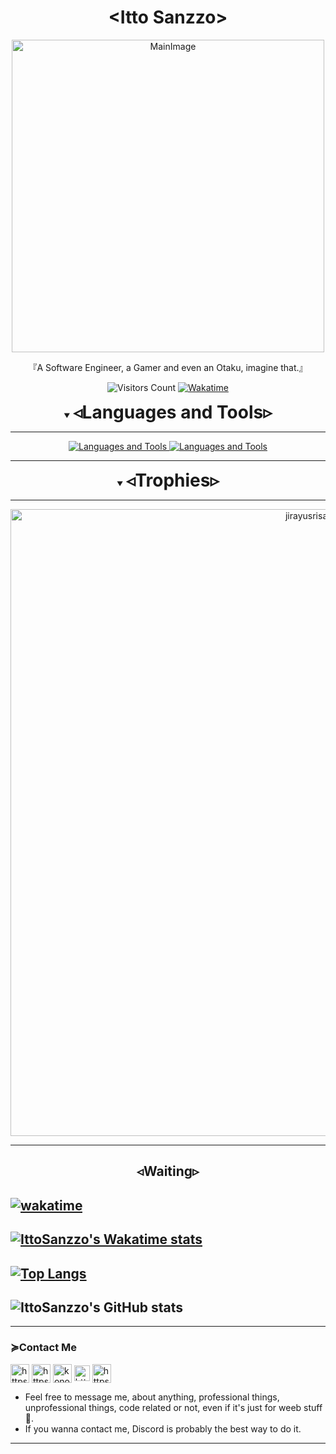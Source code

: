 <div align="center">
<h1>&ltItto Sanzzo&gt</h1>
<img width=500px src="https://i.imgur.com/yHtkpjK.png" alt="MainImage">
<p align="center">『A Software Engineer, a Gamer and even an Otaku, imagine that.』</p>
<p>
<img alt="Visitors Count" src="https://visitcount.itsvg.in/api?id=IttoSanzzo&label=Profile%20Views&color=6&icon=0&pretty=false">
<a href="https://wakatime.com/@b6f12575-a4cd-45fe-bca3-d63aac6a5d32"><img alt="Wakatime" src="https://wakatime.com/badge/user/b6f12575-a4cd-45fe-bca3-d63aac6a5d32.svg"></a>
</p>
</div>

<details align="center" open>
  <summary><h1 style="display: inline">◃Languages and Tools▹</h1></summary>
<hr>
<a href="https://skillicons.dev">
<img src="https://skillicons.dev/icons?i=html,css,tailwind,javascript,typescript,react,nodejs,c,cpp,cs,dotnet" alt="Languages and Tools">
<img src="https://skillicons.dev/icons?i=vscode,vim,git,docker,linux,mysql,postgresql" alt="Languages and Tools">
<hr>
</a>
</details>
<details align="center" open>
  <summary><h1 style="display: inline;">◃Trophies▹</h1></summary>
<hr>
<a href="https://github.com/ryo-ma/github-profile-trophy"><img width=1003px src="https://github-profile-trophy.vercel.app/?username=ittosanzzo&theme=algolia&no-bg=true&no-frame=true&row=1" alt="jirayusrisawat-github" /></a>
<hr>
</details>

<h2 align="center">◃Waiting▹</h2>

## [![wakatime](https://wakatime.com/badge/user/b6f12575-a4cd-45fe-bca3-d63aac6a5d32.svg)](https://wakatime.com/@b6f12575-a4cd-45fe-bca3-d63aac6a5d32)

## [![IttoSanzzo's Wakatime stats](https://github-readme-stats.vercel.app/api/wakatime?username=ittosanzzo&layout=compact)](https://github.com/ittosanzzo)

## [![Top Langs](https://github-readme-stats.vercel.app/api/top-langs/?username=ittosanzzo&layout=compact)](https://github.com/anuraghazra/github-readme-stats)

## ![IttoSanzzo's GitHub stats](https://github-readme-stats.vercel.app/api?username=ittosanzzo&count_private=true&show_icons=true&theme=Default)

<hr>
<h3>≽Contact Me</h3>
<p align="left">

<a href="https://discordapp.com/users/301498447088058368" target="blank"><img align="center" src="https://i.postimg.cc/tJCkzYBH/Discord-Icon.png" alt="https://discordapp.com/users/301498447088058368" height="30" width="30" /></a>
<a href="https://wa.me/5521964058766" target="blank"><img align="center" src="https://i.postimg.cc/c4MZCJzB/Whatsapp-Icon.png" alt="https://wa.me/5521964058766" height="30" width="30" /></a>
<a href="mailto:konohittos+dev@gmail.com" target="blank"><img align="center" src="https://img.icons8.com/color/344/gmail-new.png" alt="konohittos+dev@gmail.com" height="30" width="30" /></a>
<a href="https://www.linkedin.com/in/ittosanzzo/" target="blank"><img align="center" src="https://i.postimg.cc/1541KK74/Linkedin-Icon.png" alt="https://www.linkedin.com/in/ittosanzzo/" height="25" width="25" /></a>
<a href="https://www.instagram.com/ittos.sanzzo/" target="blank"><img align="center" src="https://raw.githubusercontent.com/rahuldkjain/github-profile-readme-generator/master/src/images/icons/Social/instagram.svg" alt="https://www.instagram.com/ittos.sanzzo/" height="30" width="30" /></a>

</p>

-   Feel free to message me, about anything, professional things, unprofessional things, code related or not, even if it's just for weeb stuff 🍵.
-   If you wanna contact me, Discord is probably the best way to do it.

<hr>
